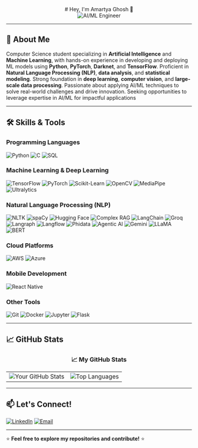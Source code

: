 <div align="center">
    # Hey, I'm Amartya Ghosh 👋  
</div>
<div align="center">
  <img src="https://media.giphy.com/media/0R7AQsnA3yIUcbvztz/giphy.gif?cid=790b7611up31ygymxwn695p3e5md8ws8mzd48j6avtiq74ro&ep=v1_gifs_search&rid=giphy.gif&ct=g" alt="AI/ML Engineer" />
</div>

---

## 🚀 **About Me**

Computer Science student specializing in **Artificial Intelligence** and **Machine Learning**, with hands-on experience
in developing and deploying ML models using **Python**, **PyTorch**, **Darknet**, and **TensorFlow**. Proficient in **Natural
Language Processing (NLP)**, **data analysis**, and **statistical modeling**. Strong foundation in **deep learning**, **computer
vision**, and **large-scale data processing**. Passionate about applying AI/ML techniques to solve real-world challenges
and drive innovation. Seeking opportunities to leverage expertise in AI/ML for impactful applications

---

## 🛠️ **Skills & Tools**

### **Programming Languages**
![Python](https://img.shields.io/badge/Python-3776AB?style=for-the-badge&logo=python&logoColor=white)
![C](https://img.shields.io/badge/C-A8B9CC?style=for-the-badge&logo=c&logoColor=white)
![SQL](https://img.shields.io/badge/SQL-4479A1?style=for-the-badge&logo=postgresql&logoColor=white)


### **Machine Learning & Deep Learning**
![TensorFlow](https://img.shields.io/badge/TensorFlow-FF6F00?style=for-the-badge&logo=tensorflow&logoColor=white)
![PyTorch](https://img.shields.io/badge/PyTorch-EE4C2C?style=for-the-badge&logo=pytorch&logoColor=white)
![Scikit-Learn](https://img.shields.io/badge/Scikit_Learn-F7931E?style=for-the-badge&logo=scikit-learn&logoColor=white)
![OpenCV](https://img.shields.io/badge/OpenCV-5C3EE8?style=for-the-badge&logo=opencv&logoColor=white)
![MediaPipe](https://img.shields.io/badge/MediaPipe-FF6F00?style=for-the-badge&logo=google&logoColor=white)
![Ultralytics](https://img.shields.io/badge/Ultralytics-00FFFF?style=for-the-badge&logo=ultralytics&logoColor=black)


### **Natural Language Processing (NLP)**
![NLTK](https://img.shields.io/badge/NLTK-000000?style=for-the-badge&logo=nltk&logoColor=white)
![spaCy](https://img.shields.io/badge/spaCy-09A3D5?style=for-the-badge&logo=spacy&logoColor=white)
![Hugging Face](https://img.shields.io/badge/Hugging%20Face-FFD21E?style=for-the-badge&logo=huggingface&logoColor=black)
![Complex RAG](https://img.shields.io/badge/Complex%20RAG-5A5A5A?style=for-the-badge&logo=knowledgebase&logoColor=white)
![LangChain](https://img.shields.io/badge/LangChain-0A66C2?style=for-the-badge&logo=langchain&logoColor=white)
![Groq](https://img.shields.io/badge/Groq-FF4500?style=for-the-badge&logo=groq&logoColor=white)
![Langraph](https://img.shields.io/badge/Langraph-4CAF50?style=for-the-badge&logo=langchain&logoColor=white)
![Langflow](https://img.shields.io/badge/Langflow-8A2BE2?style=for-the-badge&logo=workflow&logoColor=white)
![Phidata](https://img.shields.io/badge/Phidata-009688?style=for-the-badge&logo=data&logoColor=white)
![Agentic AI](https://img.shields.io/badge/Agentic%20AI-673AB7?style=for-the-badge&logo=artificialintelligence&logoColor=white)
![Gemini](https://img.shields.io/badge/Gemini-4285F4?style=for-the-badge&logo=google&logoColor=white)
![LLaMA](https://img.shields.io/badge/LLaMA-7B68EE?style=for-the-badge&logo=meta&logoColor=white)
![BERT](https://img.shields.io/badge/BERT-FFD700?style=for-the-badge&logo=tensorflow&logoColor=black)


### **Cloud Platforms**
![AWS](https://img.shields.io/badge/AWS-232F3E?style=for-the-badge&logo=amazon-aws&logoColor=white)
![Azure](https://img.shields.io/badge/Azure-0089D6?style=for-the-badge&logo=microsoft-azure&logoColor=white)

### **Mobile Development**
![React Native](https://img.shields.io/badge/React_Native-61DAFB?style=for-the-badge&logo=react&logoColor=black)

### **Other Tools**
![Git](https://img.shields.io/badge/Git-F05032?style=for-the-badge&logo=git&logoColor=white)
![Docker](https://img.shields.io/badge/Docker-2496ED?style=for-the-badge&logo=docker&logoColor=white)
![Jupyter](https://img.shields.io/badge/Jupyter-F37626?style=for-the-badge&logo=jupyter&logoColor=white)
![Flask](https://img.shields.io/badge/Flask-000000?style=for-the-badge&logo=flask&logoColor=white)

---

## 📈 **GitHub Stats**

<div align="center">

### 📈 My GitHub Stats

<table>
  <tr>
    <td>
      <img src="https://github-readme-stats.vercel.app/api?username=AmartyaGhoshyoo&show_icons=true&theme=radical" alt="Your GitHub Stats" />
    </td>
    <td>
      <img src="https://github-readme-stats.vercel.app/api/top-langs/?username=AmartyaGhoshyoo&layout=compact&theme=radical" alt="Top Languages" />
    </td>
  </tr>
</table>

</div>


---

## 📫 **Let's Connect!**

[![LinkedIn](https://img.shields.io/badge/LinkedIn-0077B5?style=for-the-badge&logo=linkedin&logoColor=white)](https://www.linkedin.com/in/amartya-ghosh-2b9b7b22b/)
[![Email](https://img.shields.io/badge/Email-D14836?style=for-the-badge&logo=gmail&logoColor=white)](mailto:amartyaghosh40@gmail.com)

---

⭐️ **Feel free to explore my repositories and contribute!** ⭐️
